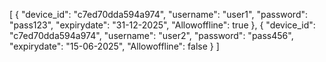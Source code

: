[
    {
        "device_id": "c7ed70dda594a974",
        "username": "user1",
        "password": "pass123",
        "expirydate": "31-12-2025",
        "Allowoffline": true
    },
    {
        "device_id": "c7ed70dda594a974",
        "username": "user2",
        "password": "pass456",
        "expirydate": "15-06-2025",
        "Allowoffline": false
    }
]
